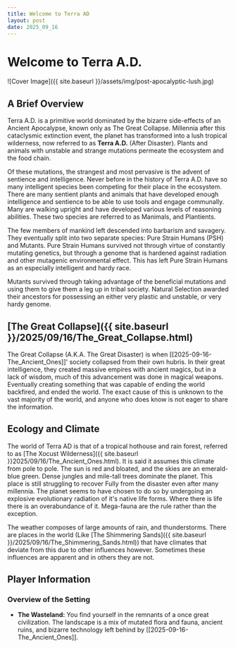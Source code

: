 ```yaml
---
title: Welcome to Terra AD
layout: post
date: 2025_09_16
---
```


# Welcome to Terra A.D.
![Cover Image]({{ site.baseurl }}/assets/img/post-apocalyptic-lush.jpg)

## A Brief Overview
Terra A.D. is a primitive world dominated by the bizarre side-effects of an Ancient Apocalypse, known only as The Great Collapse. Millennia after this cataclysmic extinction event, the planet has transformed into a lush tropical wilderness, now referred to as **Terra A.D.** (After Disaster). Plants and animals with unstable and strange mutations permeate the ecosystem and the food chain. 

Of these mutations, the strangest and most pervasive is the advent of sentience and intelligence. Never before in the history of Terra A.D. have so many intelligent species been competing for their place in the ecosystem. There are many sentient plants and animals that have developed enough intelligence and sentience to be able to use tools and engage communally. Many are walking upright and have developed various levels of reasoning abilities. These two species are referred to as Manimals, and Plantients.

The few members of mankind left descended into barbarism and savagery. They eventually split into two separate species: Pure Strain Humans (PSH) and Mutants. Pure Strain Humans survived not through virtue of constantly mutating genetics, but through a genome that is hardened against radiation and other mutagenic environmental effect. This has left Pure Strain Humans as an especially intelligent and hardy race. 

Mutants survived through taking advantage of the beneficial mutations and using them to give them a leg up in tribal society. Natural Selection awarded their ancestors for possessing an either very plastic and unstable, or very hardy genome.
## [The Great Collapse]({{ site.baseurl }}/2025/09/16/The_Great_Collapse.html)
The Great Collapse (A.K.A. The Great Disaster) is when [[2025-09-16-The_Ancient_Ones]]' society collapsed from their own hubris. In their great intelligence, they created massive empires with ancient magics, but in a lack of wisdom, much of this advancement was done in magical weapons. Eventually creating something that was capable of ending the world backfired, and ended the world. The exact cause of this is unknown to the vast majority of the world, and anyone who does know is not eager to share the information. 
## Ecology and Climate
The world of Terra AD is that of a tropical hothouse and rain forest, referred to as [The Xocust Wilderness]({{ site.baseurl }}2025/09/16/The_Ancient_Ones.html). It is said it assumes this climate from pole to pole. The sun is red and bloated, and the skies are an emerald-blue green. Dense jungles and mile-tall trees dominate the planet. This place is still struggling to recover Fully from the disaster even after many millennia. The planet seems to have chosen to do so by undergoing an explosive evolutionary radiation of it's native life forms. Where there is life there is an overabundance of it. Mega-fauna are the rule rather than the exception.

The weather composes of large amounts of rain, and thunderstorms. There are places in the world (Like [The Shimmering Sands]({{ site.baseurl }}/2025/09/16/The_Shimmering_Sands.html)) that have climates that deviate from this due to other influences however. Sometimes these influences are apparent and in others they are not. 

## Player Information
### Overview of the Setting
- **The Wasteland:** You find yourself in the remnants of a once great civilization. The landscape is a mix of mutated flora and fauna, ancient ruins, and bizarre technology left behind by [[2025-09-16-The_Ancient_Ones]].   